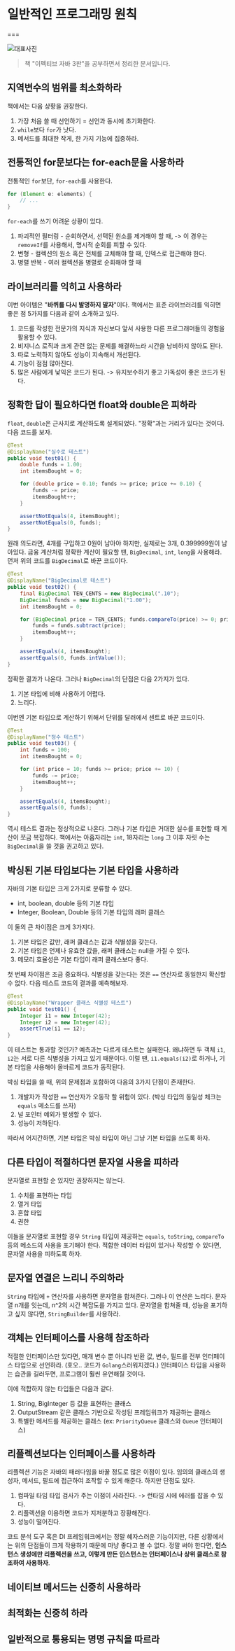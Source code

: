 # 일반적인 프로그래밍 원칙
===

![대표사진](../intro.png)

> 책 "이펙티브 자바 3판"을 공부하면서 정리한 문서입니다.


## 지역변수의 범위를 최소화하라

책에서는 다음 상황을 권장한다.

1) 가장 처음 쓸 때 선언하기 = 선언과 동시에 초기화한다.
2) `while`보다 `for`가 낫다.
3) 메서드를 최대한 작게, 한 가지 기능에 집중하라.


## 전통적인 for문보다는 for-each문을 사용하라

전통적인 `for`보단, `for-each`를 사용한다.

```java
for (Element e: elements) {
    // ...
}
```

`for-each`를 쓰기 어려운 상황이 있다.

1) 파괴적인 필터링 - 순회하면서, 선택된 원소를 제거해야 할 때, -> 이 경우는 `removeIf`를 사용해서, 명시적 순회를 피할 수 있다.
2) 변형 - 컬렉션의 원소 혹은 전체를 교체해야 할 때, 인덱스로 접근해야 한다.
3) 병렬 반복 - 여러 컬렉션을 병렬로 순회해야 할 때


## 라이브러리를 익히고 사용하라

이번 아이템은 "**바퀴를 다시 발명하지 말자**"이다. 책에서는 표준 라이브러리를 익히면 좋은 점 5가지를 다음과 같이 소개하고 있다.

1) 코드를 작성한 전문가의 지식과 자신보다 앞서 사용한 다른 프로그래머들의 경험을 활용할 수 있다.
2) 비지니스 로직과 크게 관련 없는 문제를 해결하느라 시간을 낭비하지 않아도 된다.
3) 따로 노력하지 않아도 성능이 지속해서 개선된다.
4) 기능이 점점 많아진다.
5) 많은 사람에게 낯익은 코드가 된다. -> 유지보수하기 좋고 가독성이 좋은 코드가 된다.


## 정확한 답이 필요하다면 float와 double은 피하라

`float`, `double`은 근사치로 계산하도록 설계되었다. "정확"과는 거리가 있다는 것이다. 다음 코드를 보자.

```java
@Test
@DisplayName("실수로 테스트")
public void test01() {
    double funds = 1.00;
    int itemsBought = 0;

    for (double price = 0.10; funds >= price; price += 0.10) {
        funds -= price;
        itemsBought++;
    }

    assertNotEquals(4, itemsBought);
    assertNotEquals(0, funds);
}
```

원래 의도라면, 4개를 구입하고 0원이 남아야 하지만, 실제로는 3개, 0.399999원이 남아있다. 금융 계산처럼 정확한 계산이 필요할 땐, `BigDecimal`, `int`, `long`을 사용해라. 먼저 위의 코드를 `BigDecimal`로 바꾼 코드이다.

```java
@Test
@DisplayName("BigDecimal로 테스트")
public void test02() {
    final BigDecimal TEN_CENTS = new BigDecimal(".10");
    BigDecimal funds = new BigDecimal("1.00");
    int itemsBought = 0;

    for (BigDecimal price = TEN_CENTS; funds.compareTo(price) >= 0; price = price.add(TEN_CENTS)) {
        funds = funds.subtract(price);
        itemsBought++;
    }

    assertEquals(4, itemsBought);
    assertEquals(0, funds.intValue());
}
```

정확한 결과가 나온다. 그러나 `BigDecimal`의 단점은 다음 2가지가 있다.

1) 기본 타입에 비해 사용하기 어렵다.
2) 느리다.

이번엔 기본 타입으로 계산하기 위해서 단위를 달러에서 센트로 바꾼 코드이다.

```java
@Test
@DisplayName("정수 테스트")
public void test03() {
    int funds = 100;
    int itemsBought = 0;

    for (int price = 10; funds >= price; price += 10) {
        funds -= price;
        itemsBought++;
    }

    assertEquals(4, itemsBought);
    assertEquals(0, funds);
}
```

역시 테스트 결과는 정상적으로 나온다. 그러나 기본 타입은 거대한 실수를 표현할 때 계산이 쪼금 복잡하다. 책에서는 아홉자리는 `int`, 18자리는 `long` 그 이후 자릿 수는 `BigDecimal`을 쓸 것을 권고하고 있다.


## 박싱된 기본 타입보다는 기본 타입을 사용하라

자바의 기본 타입은 크게 2가지로 분류할 수 있다.

* int, boolean, double 등의 기본 타입
* Integer, Boolean, Double 등의 기본 타입의 래퍼 클래스

이 둘의 큰 차이점은 크게 3가지다.

1) 기본 타입은 값만, 래퍼 클래스는 값과 식별성을 갖는다.
2) 기본 타입은 언제나 유효한 값을, 래퍼 클래스는 null을 가질 수 있다.
3) 메모리 효율성은 기본 타입이 래퍼 클래스보다 좋다.

첫 번째 차이점은 조금 중요하다. 식별성을 갖는다는 것은 `==` 연산자로 동일한지 확신할 수 없다. 다음 테스트 코드의 결과를 예측해보자.

```java
@Test
@DisplayName("Wrapper 클래스 식별성 테스트")
public void test01() {
    Integer i1 = new Integer(42);
    Integer i2 = new Integer(42);
    assertTrue(i1 == i2);
}
```

이 테스트는 통과할 것인가? 예측과는 다르게 테스트는 실패한다. 왜냐하면 두 객체 `i1`, `i2`는 서로 다른 식별성을 가지고 있기 때문이다. 이럴 땐, `i1.equals(i2)`로 하거나, 기본 타입을 사용해야 올바르게 코드가 동작된다. 

박싱 타입을 쓸 때, 위의 문제점과 포함하여 다음의 3가지 단점이 존재한다.

1) 개발자가 작성한 `==` 연산자가 오동작 할 위험이 있다. (박싱 타입의 동일성 체크는 `equals` 메소드를 쓰자)
2) 널 포인터 예외가 발생할 수 있다.
3) 성능이 저하된다.

따라서 어지간하면, 기본 타입은 박싱 타입이 아닌 그냥 기본 타입을 쓰도록 하자.


## 다른 타입이 적절하다면 문자열 사용을 피하라

문자열로 표현할 순 있지만 권장하지는 않는다.

1) 수치를 표현하는 타입 
2) 열거 타입 
3) 혼합 타입 
4) 권한

이들을 문자열로 표현할 경우 `String` 타입이 제공하는 `equals`, `toString`, `compareTo` 등의 메소드의 사용을 포기해야 한다. 적합한 데이터 타입이 있거나 작성할 수 있다면, 문자열 사용을 피하도록 하자.


## 문자열 연결은 느리니 주의하라

`String` 타입에 `+` 연산자를 사용하면 문자열을 합쳐준다. 그러나 이 연산은 느리다. 문자열 n개를 잇는데, n^2의 시간 복잡도를 가지고 있다. 문자열을 합쳐줄 때, 성능을 포기하고 싶지 않다면, `StringBuilder`를 사용하라.


## 객체는 인터페이스를 사용해 참조하라

적절한 인터페이스만 있다면, 매개 변수 뿐 아니라 반환 값, 변수, 필드를 전부 인터페이스 타입으로 선언하라. (호오.. 코드가 `Golang`스러워지겠다.) 인터페이스 타입을 사용하는 습관을 길러두면, 프로그램이 훨씬 유연해질 것이다.

이에 적합하지 않는 타입들은 다음과 같다.

1) String, BigInteger 등 값을 표현하는 클래스
2) OutputStream 같은 클래스 기반으로 작성된 프레임워크가 제공하는 클래스
3) 특별한 메서드를 제공하는 클래스 (ex: `PriorityQueue` 클래스와 `Queue` 인터페이스)


## 리플렉션보다는 인터페이스를 사용하라

리플렉션 기능은 자바의 패러다임을 바꿀 정도로 많은 이점이 있다. 임의의 클래스의 생성자, 메서드, 필드에 접근하여 조작할 수 있게 해준다. 하지만 단점도 있다.

1) 컴파일 타임 타입 검사가 주는 이점이 사라진다. -> 런타임 시에 에러를 잡을 수 있다.
2) 리플렉션을 이용하면 코드가 지저분하고 장황해진다.
3) 성능이 떨어진다.

코드 분석 도구 혹은 DI 프레임워크에서는 정말 혜자스러운 기능이지만, 다른 상황에서는 위의 단점들이 크게 작용하기 때문에 마냥 좋다고 볼 수 없다. 정말 써야 한다면, **인스턴스 생성에만 리플렉션을 쓰고, 이렇게 만든 인스턴스는 인터페이스나 상위 클래스로 참조하여 사용하자**.


## 네이티브 메서드는 신중히 사용하라


## 최적화는 신중히 하라


## 일반적으로 통용되는 명명 규칙을 따르라


